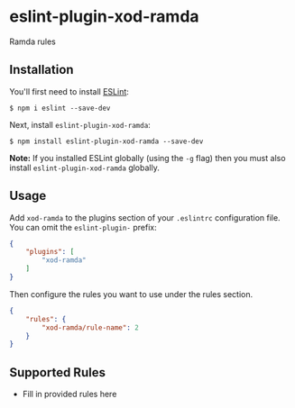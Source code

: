 # eslint-plugin-xod-ramda

Ramda rules

## Installation

You'll first need to install [ESLint](http://eslint.org):

```
$ npm i eslint --save-dev
```

Next, install `eslint-plugin-xod-ramda`:

```
$ npm install eslint-plugin-xod-ramda --save-dev
```

**Note:** If you installed ESLint globally (using the `-g` flag) then you must also install `eslint-plugin-xod-ramda` globally.

## Usage

Add `xod-ramda` to the plugins section of your `.eslintrc` configuration file. You can omit the `eslint-plugin-` prefix:

```json
{
    "plugins": [
        "xod-ramda"
    ]
}
```


Then configure the rules you want to use under the rules section.

```json
{
    "rules": {
        "xod-ramda/rule-name": 2
    }
}
```

## Supported Rules

* Fill in provided rules here





